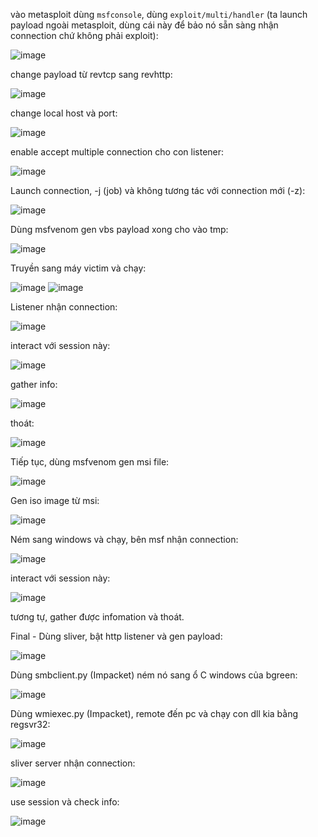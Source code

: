 vào metasploit dùng `msfconsole`, dùng `exploit/multi/handler` (ta launch payload ngoài metasploit, dùng cái này để bảo nó sẵn sàng nhận connection chứ không phải exploit):

![image](https://github.com/NVex0/Kiem_thu_va_danh_gia_ATHT/assets/113530029/3598159c-cfbd-4ecd-a86c-9e5213f4a8ea)

change payload từ revtcp sang revhttp:

![image](https://github.com/NVex0/Kiem_thu_va_danh_gia_ATHT/assets/113530029/0f5f10d2-9cab-4e68-b39d-11e01834c6fc)

change local host và port:

![image](https://github.com/NVex0/Kiem_thu_va_danh_gia_ATHT/assets/113530029/163ed72e-a457-4558-8bef-bb91d58c9e4a)

enable accept multiple connection cho con listener:

![image](https://github.com/NVex0/Kiem_thu_va_danh_gia_ATHT/assets/113530029/9d37ab9e-6666-450f-8795-09e35fa648aa)

Launch connection, -j (job) và không tương tác với connection mới (-z):

![image](https://github.com/NVex0/Kiem_thu_va_danh_gia_ATHT/assets/113530029/cfba5831-0205-4026-ac90-b84064c01e6c)

Dùng msfvenom gen vbs payload xong cho vào tmp:

![image](https://github.com/NVex0/Kiem_thu_va_danh_gia_ATHT/assets/113530029/125433b7-52f0-4c75-a38b-d1147b5da8b3)

Truyền sang máy victim và chạy:

![image](https://github.com/NVex0/Kiem_thu_va_danh_gia_ATHT/assets/113530029/168d4e9f-ac38-472c-a751-e1a1f316f4c1)
![image](https://github.com/NVex0/Kiem_thu_va_danh_gia_ATHT/assets/113530029/23398029-2d97-4a8f-986d-63f5c8db8e46)

Listener nhận connection:

![image](https://github.com/NVex0/Kiem_thu_va_danh_gia_ATHT/assets/113530029/0a461f65-6f19-4690-b3dc-b9fc07e0a213)

interact với session này:

![image](https://github.com/NVex0/Kiem_thu_va_danh_gia_ATHT/assets/113530029/7b6ec808-a5e7-4b13-987c-7845d6348e7b)

gather info:

![image](https://github.com/NVex0/Kiem_thu_va_danh_gia_ATHT/assets/113530029/3f54d275-c821-4957-8397-cc22c25d9c26)

thoát:

![image](https://github.com/NVex0/Kiem_thu_va_danh_gia_ATHT/assets/113530029/e5a6d328-8dfd-4250-ab80-5f669f68a149)

Tiếp tục, dùng msfvenom gen msi file:

![image](https://github.com/NVex0/Kiem_thu_va_danh_gia_ATHT/assets/113530029/fe2318ad-2d77-48c8-917e-b39ea06f00cc)

Gen iso image từ msi:

![image](https://github.com/NVex0/Kiem_thu_va_danh_gia_ATHT/assets/113530029/52231f1f-7560-4f3a-8bb2-c2509c52d270)

Ném sang windows và chạy, bên msf nhận connection:

![image](https://github.com/NVex0/Kiem_thu_va_danh_gia_ATHT/assets/113530029/cd8918fb-0d81-41bc-ba0a-5c09b25db9fd)

interact với session này:

![image](https://github.com/NVex0/Kiem_thu_va_danh_gia_ATHT/assets/113530029/794538b7-8be5-484b-826f-a8e5687c2045)

tương tự, gather được infomation và thoát.

Final - Dùng sliver, bật http listener và gen payload:

![image](https://github.com/NVex0/Kiem_thu_va_danh_gia_ATHT/assets/113530029/3b2e7503-c88a-4343-9fd5-7a7c64631aa0)

Dùng smbclient.py (Impacket) ném nó sang ổ C windows của bgreen: 

![image](https://github.com/NVex0/Kiem_thu_va_danh_gia_ATHT/assets/113530029/667e01b5-21c3-40fb-b17e-5529b28e25a1)

Dùng wmiexec.py (Impacket), remote đến pc và chạy con dll kia bằng regsvr32:

![image](https://github.com/NVex0/Kiem_thu_va_danh_gia_ATHT/assets/113530029/0cf85b1b-94f9-4e3f-ae76-fe0a40ba6e06)

sliver server nhận connection:

![image](https://github.com/NVex0/Kiem_thu_va_danh_gia_ATHT/assets/113530029/b39e8fdd-312f-4b9d-a85e-2886dc048328)

use session và check info:

![image](https://github.com/NVex0/Kiem_thu_va_danh_gia_ATHT/assets/113530029/7e74c5b0-9cfa-4c3e-beff-f2ff784cf902)
